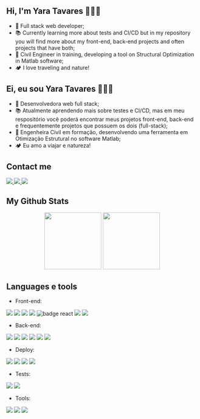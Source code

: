 ## Hi, I'm Yara Tavares 🧜🏾‍♀️

- 🌱 Full stack web developer;
- 📚 Currently learning more about tests and CI/CD but in my repository you will find more about my front-end, back-end projects and often projects that have both;
- 🔭 Civil Engineer in training, developing a tool on Structural Optimization in Matlab software;
- 🏕️ I love traveling and nature!

## Ei, eu sou Yara Tavares 🧜🏾‍♀️

- 🌱 Desenvolvedora web full stack;
- 📚 Atualmente aprendendo mais sobre testes e CI/CD, mas em meu respositório você poderá encontrar meus projetos front-end, back-end e frequentemente projetos que possuem os dois (full-stack);
- 🔭 Engenheira Civil em formação, desenvolvendo uma ferramenta em Otimização Estrutural no software Matlab;
- 🏕️ Eu amo a viajar e natureza! 

## Contact me

<div>
    <a href='https://www.linkedin.com/in/yaracristinatavares/'>
        <img src="https://img.shields.io/badge/LinkedIn-0077B5?style=for-the-badge&logo=linkedin&logoColor=white" />
    </a>
    <a href='mailto:yaracriistavares@gmail.com' >
        <img src='https://img.shields.io/badge/Gmail-D14836?style=for-the-badge&logo=gmail&logoColor=white' />
    </a>
    <a href='mailto:yaracrys@hotmail.com'>
        <img src='https://img.shields.io/badge/Microsoft_Outlook-0078D4?style=for-the-badge&logo=microsoft-outlook&logoColor=white'/>
    </a>
</div>

## My Github Stats

<div align="center">
  
<div align="center">
  <img height="150em" src="https://github-readme-stats.vercel.app/api?username=yaratavares&show_icons=true&theme=dracula&include_all_commits=true&count_private=true"/>
  <img height="150em" src="https://github-readme-stats.vercel.app/api/top-langs/?username=yaratavares&layout=compact&langs_count=7&theme=dracula"/>
</div>

</div>

## Languages e tools

- Front-end:

<a src='https://developer.mozilla.org/pt-BR/docs/Web/JavaScript'>
<img src='https://img.shields.io/badge/JavaScript-323330?style=for-the-badge&logo=javascript&logoColor=F7DF1E'/>
</a>
<a src='https://devdocs.io/html/'>
<img src='https://img.shields.io/badge/HTML5-E34F26?style=for-the-badge&logo=html5&logoColor=white'>
</a>
<a src='https://devdocs.io/css/'>
<img src='https://img.shields.io/badge/CSS3-1572B6?style=for-the-badge&logo=css3&logoColor=white'>
</a>
<a src='https://sass-lang.com/documentation/'>
<img src='https://img.shields.io/badge/Sass-CC6699?style=for-the-badge&logo=sass&logoColor=white'/>
</a>
<a src="https://reactjs.org/">
<img src="https://img.shields.io/badge/React-20232A?style=for-the-badge&logo=react&logoColor=61DAFB" alt="badge react"/> </a><a src="https://github.com/ReactTraining/react-router/tree/master/packages/react-router-dom"><img src="https://img.shields.io/badge/React_Router-CA4245?style=for-the-badge&logo=react-router&logoColor=white"/></a> <a src="https://styled-components.com/"><img src="https://img.shields.io/badge/styled--components-DB7093?style=for-the-badge&logo=styled-components&logoColor=white"/></a>



- Back-end:

<p>
<a src="https://nodejs.org/en/"><img src="https://img.shields.io/badge/Node.js-339933?style=for-the-badge&logo=nodedotjs&logoColor=white" /></a>
<a src="https://expressjs.com/pt-br/"><img src="https://img.shields.io/badge/Express.js-000000?style=for-the-badge&logo=express&logoColor=white"/></a>
<a src="https://www.mongodb.com/"><img src="https://img.shields.io/badge/MongoDB-4EA94B?style=for-the-badge&logo=mongodb&logoColor=white"/></a>
<a src='https://www.postgresql.org/'>
<img src='https://img.shields.io/badge/PostgreSQL-316192?style=for-the-badge&logo=postgresql&logoColor=white'/>
</a>
<a src='https://www.prisma.io/docs/'>
<img src='https://img.shields.io/badge/Prisma-3982CE?style=for-the-badge&logo=Prisma&logoColor=white'/>
</a>
<a src='https://redis.io/docs/'>
<img src='https://img.shields.io/badge/redis-CC0000.svg?&style=for-the-badge&logo=redis&logoColor=white'>
</a>

</p>

- Deploy:

<a src='https://vercel.com/docs'>
<img src='https://img.shields.io/badge/Vercel-000000?style=for-the-badge&logo=vercel&logoColor=white'>
</a>
<a src='https://devcenter.heroku.com/categories/reference'>
<img src='https://img.shields.io/badge/Heroku-430098?style=for-the-badge&logo=heroku&logoColor=white'>
</a>
<a src='https://docs.aws.amazon.com/'>
<img src='https://img.shields.io/badge/Amazon_AWS-FF9900?style=for-the-badge&logo=amazonaws&logoColor=white'>
</a>
<a src='https://docs.github.com/pt/actions'>
<img src='https://img.shields.io/badge/GitHub_Actions-2088FF?style=for-the-badge&logo=github-actions&logoColor=white'>
</a>

- Tests:

<p>
<a src='https://jestjs.io/docs/next/getting-started'>
<img src='https://img.shields.io/badge/Jest-C21325?style=for-the-badge&logo=jest&logoColor=white'/>
</a>
<a src='https://docs.cypress.io/'>
<img src='https://img.shields.io/badge/Cypress-17202C?style=for-the-badge&logo=cypress&logoColor=white'/>
</a>
</p>


- Tools:

<p>
<a src='https://git-scm.com/docs/git'>
<img src='https://img.shields.io/badge/GIT-E44C30?style=for-the-badge&logo=git&logoColor=white'>
</a>
<a src='https://docs.docker.com/'>
<img src='https://img.shields.io/badge/Docker-2CA5E0?style=for-the-badge&logo=docker&logoColor=white'/>
</a>
<a src='https://docs.insomnia.rest/'>
<img src='https://img.shields.io/badge/Insomnia-5849be?style=for-the-badge&logo=Insomnia&logoColor=white'/>
</a>
</p>
